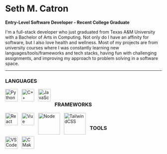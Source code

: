 # Seth M. Catron

**Entry-Level Software Developer - Recent College Graduate**

I'm a full-stack developer who just graduated from Texas A&M University with a Bachelor of Arts in Computing. Not only do I have an affinity for software, but I also love health and wellness. Most of my projects are from university courses where I was constantly learning new languages/tools/frameworks and tech stacks, having fun with challenging assignments, and improving my approach to problem solving in a software space.

<hr />

### LANGUAGES

<img align="left" alt="Python" width="40px" style="padding-right:10px;" src="https://cdn.jsdelivr.net/gh/devicons/devicon/icons/python/python-original.svg" />
          
<img align="left" alt="C++" width="40px" style="padding-right:10px;" src="https://cdn.jsdelivr.net/gh/devicons/devicon/icons/cplusplus/cplusplus-original.svg" />


<img align="left" alt="JavaScript" width="40px" style="padding-right:10px;" src="https://cdn.jsdelivr.net/gh/devicons/devicon/icons/javascript/javascript-original.svg" />
          

<br />

### FRAMEWORKS

<img align="left" alt="React" width="40px" style="padding-right:10px;" src="https://cdn.jsdelivr.net/gh/devicons/devicon/icons/react/react-original.svg" />

<img align="left" alt="Vue" width="40px" style="padding-right:10px;" src="https://cdn.jsdelivr.net/gh/devicons/devicon/icons/vuejs/vuejs-original-wordmark.svg" />

<img align="left" alt="Node" width="70px" style="padding-right:10px;" src="https://cdn.jsdelivr.net/gh/devicons/devicon/icons/nodejs/nodejs-original-wordmark.svg" />          

<img img align="left" alt="TailwindCSS" width="70px" style="padding-right:10px;" src="https://cdn.jsdelivr.net/gh/devicons/devicon/icons/tailwindcss/tailwindcss-original-wordmark.svg" />

<br />

### TOOLS

<img align="left" alt="VSCode" width="40px" style="padding-right:10px;" src="https://cdn.jsdelivr.net/gh/devicons/devicon/icons/vscode/vscode-original.svg" />

<img align="left" alt="CMake" width="40px" style="padding-right:10px;" src="https://cdn.jsdelivr.net/gh/devicons/devicon/icons/cmake/cmake-original.svg" />

<!--
**SethCatron/SethCatron** is a ✨ _special_ ✨ repository because its `README.md` (this file) appears on your GitHub profile.

Here are some ideas to get you started:

- 🔭 I’m currently working on ...
- 🌱 I’m currently learning ...
- 👯 I’m looking to collaborate on ...
- 🤔 I’m looking for help with ...
- 💬 Ask me about ...
- 📫 How to reach me: ...
- 😄 Pronouns: ...
- ⚡ Fun fact: ...
-->
